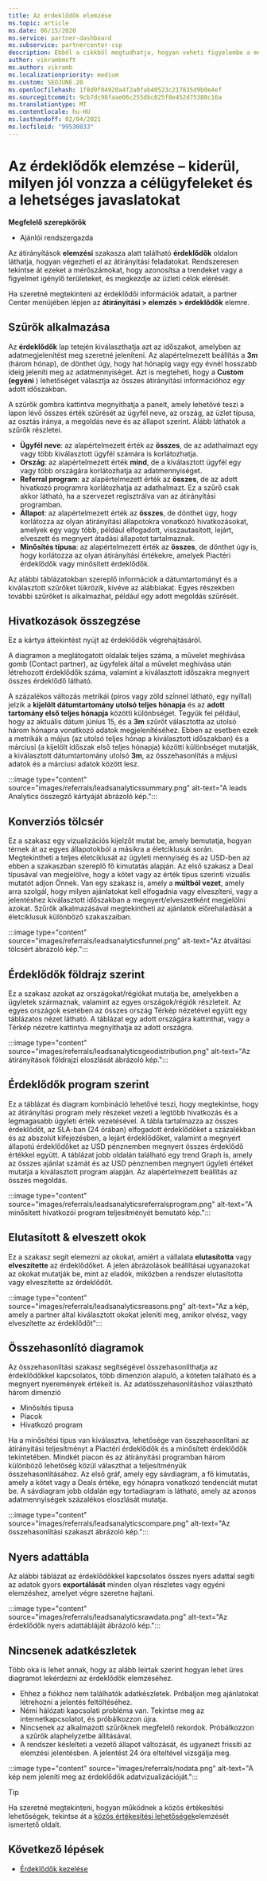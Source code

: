```yaml
---
title: Az érdeklődők elemzése
ms.topic: article
ms.date: 06/15/2020
ms.service: partner-dashboard
ms.subservice: partnercenter-csp
description: Ebből a cikkből megtudhatja, hogyan veheti figyelembe a megcélzott ügyfelek figyelmét, és hogyan hozhat létre hivatkozásokat.
author: vikrambmsft
ms.author: vikramb
ms.localizationpriority: medium
ms.custom: SEOJUNE.20
ms.openlocfilehash: 1f8d9f04920a4f2a0fab40523c217835d9b0e4ef
ms.sourcegitcommit: 9cb7dc98faae06c255dbc025f8e452d75380c16a
ms.translationtype: MT
ms.contentlocale: hu-HU
ms.lasthandoff: 02/04/2021
ms.locfileid: "99530833"
---
```

# <a name="analyze-your-leads---see-how-well-you-attract-target-customers-and-potential-referrals"></a>Az érdeklődők elemzése – kiderül, milyen jól vonzza a célügyfeleket és a lehetséges javaslatokat
<!-- 
https://go.microsoft.com/fwlink/?linkid=849120
-->

**Megfelelő szerepkörök**

- Ajánlói rendszergazda

Az átirányítások **elemzési** szakasza alatt található **érdeklődők** oldalon láthatja, hogyan végezheti el az átirányítási feladatokat. Rendszeresen tekintse át ezeket a mérőszámokat, hogy azonosítsa a trendeket vagy a figyelmet igénylő területeket, és megkezdje az üzleti célok elérését.

Ha szeretné megtekinteni az érdeklődői információk adatait, a partner Center menüjében lépjen az **átirányítási > elemzés > érdeklődők** elemre.

## <a name="apply-filters"></a>Szűrők alkalmazása

Az **érdeklődők** lap tetején kiválaszthatja azt az időszakot, amelyben az adatmegjelenítést meg szeretné jeleníteni. Az alapértelmezett beállítás a **3m** (három hónap), de dönthet úgy, hogy hat hónapig vagy egy évnél hosszabb ideig jeleníti meg az adatmennyiséget. Azt is megteheti, hogy a **Custom (egyéni** ) lehetőséget választja az összes átirányítási információhoz egy adott időszakban.

A szűrők gombra kattintva megnyithatja a panelt, amely lehetővé teszi a lapon lévő összes érték szűrését az ügyfél neve, az ország, az üzlet típusa, az osztás iránya, a megoldás neve és az állapot szerint. Alább láthatók a szűrők részletei.

- **Ügyfél neve**: az alapértelmezett érték az **összes**, de az adathalmazt egy vagy több kiválasztott ügyfél számára is korlátozhatja.
- **Ország**: az alapértelmezett érték **mind**, de a kiválasztott ügyfél egy vagy több országára korlátozhatja az adatmennyiséget.
- **Referral program**: az alapértelmezett érték az **összes**, de az adott hivatkozó programra korlátozhatja az adathalmazt. Ez a szűrő csak akkor látható, ha a szervezet regisztrálva van az átirányítási programban.
- **Állapot**: az alapértelmezett érték az **összes**, de dönthet úgy, hogy korlátozza az olyan átirányítási állapotokra vonatkozó hivatkozásokat, amelyek egy vagy több, például elfogadott, visszautasított, lejárt, elveszett és megnyert átadási állapotot tartalmaznak.
- **Minősítés típusa**: az alapértelmezett érték az **összes**, de dönthet úgy is, hogy korlátozza az olyan átirányítási értékekre, amelyek Piactéri érdeklődők vagy minősített érdeklődők.

Az alábbi táblázatokban szereplő információk a dátumtartományt és a kiválasztott szűrőket tükrözik, kivéve az alábbiakat. Egyes részekben további szűrőket is alkalmazhat, például egy adott megoldás szűrését.

## <a name="referrals-summary"></a>Hivatkozások összegzése

Ez a kártya áttekintést nyújt az érdeklődők végrehajtásáról.

A diagramon a meglátogatott oldalak teljes száma, a művelet meghívása gomb (Contact partner), az ügyfelek által a művelet meghívása után létrehozott érdeklődők száma, valamint a kiválasztott időszakra megnyert összes érdeklődő látható.

A százalékos változás metrikái (piros vagy zöld színnel látható, egy nyíllal) jelzik a **kijelölt dátumtartomány utolsó teljes hónapja** és az **adott tartomány első teljes hónapja** közötti különbséget. Tegyük fel például, hogy az aktuális dátum június 15, és a **3m** szűrőt választotta az utolsó három hónapra vonatkozó adatok megjelenítéséhez. Ebben az esetben ezek a metrikák a május (az utolsó teljes hónap a kiválasztott időszakban) és a márciusi (a kijelölt időszak első teljes hónapja) közötti különbséget mutatják, a kiválasztott dátumtartomány utolsó **3m**, az összehasonlítás a májusi adatok és a márciusi adatok között lesz.

:::image type="content" source="images/referrals/leadsanalyticssummary.png" alt-text="A leads Analytics összegző kártyáját ábrázoló kép.":::

## <a name="conversion-funnel"></a>Konverziós tölcsér

Ez a szakasz egy vizualizációs kijelzőt mutat be, amely bemutatja, hogyan térnek át az egyes állapotokból a másikra a életciklusuk során. Megtekintheti a teljes életciklusát az ügyleti mennyiség és az USD-ben az ebben a szakaszban szereplő fő kimutatás alapján. Az első szakasz a Deal típusával van megjelölve, hogy a kötet vagy az érték típus szerinti vizuális mutatót adjon Önnek. Van egy szakasz is, amely a **múltból vezet**, amely arra szolgál, hogy milyen ajánlatokat kell elfogadnia vagy elveszíteni, vagy a jelentéshez kiválasztott időszakban a megnyert/elveszettként megjelölni azokat. Szűrők alkalmazásával megtekintheti az ajánlatok előrehaladását a életciklusuk különböző szakaszaiban.

:::image type="content" source="images/referrals/leadsanalyticsfunnel.png" alt-text="Az átváltási tölcsért ábrázoló kép.":::

## <a name="leads-by-geography"></a>Érdeklődők földrajz szerint

Ez a szakasz azokat az országokat/régiókat mutatja be, amelyekben a ügyletek származnak, valamint az egyes országok/régiók részleteit. Az egyes országok esetében az összes ország Térkép nézetével együtt egy táblázatos nézet látható. A táblázat egy adott országára kattinthat, vagy a Térkép nézetre kattintva megnyithatja az adott országra.

:::image type="content" source="images/referrals/leadsanalyticsgeodistribution.png" alt-text="Az átirányítások földrajzi eloszlását ábrázoló kép.":::

## <a name="leads-by-program"></a>Érdeklődők program szerint

Ez a táblázat és diagram kombináció lehetővé teszi, hogy megtekintse, hogy az átirányítási program mely részeket vezeti a legtöbb hivatkozás és a legmagasabb ügyleti érték vezetésével.
A tábla tartalmazza az összes érdeklődőt, az SLA-ban (24 órában) elfogadott érdeklődőket a százalékban és az abszolút kifejezésben, a lejárt érdeklődőket, valamint a megnyert állapotú érdeklődőket az USD pénznemben megnyert összes érdeklődő értékkel együtt. A táblázat jobb oldalán található egy trend Graph is, amely az összes ajánlat számát és az USD pénznemben megnyert ügyleti értéket mutatja a kiválasztott program alapján. Az alapértelmezett beállítás az összes megoldás.

:::image type="content" source="images/referrals/leadsanalyticsreferralsprogram.png" alt-text="A minősített hivatkozói program teljesítményét bemutató kép.":::

## <a name="declined--lost-reasons"></a>Elutasított & elveszett okok

Ez a szakasz segít elemezni az okokat, amiért a vállalata **elutasította** vagy **elveszítette** az érdeklődőket. A jelen ábrázolások beállításai ugyanazokat az okokat mutatják be, mint az eladók, miközben a rendszer elutasította vagy elveszítette az érdeklődőt.

:::image type="content" source="images/referrals/leadsanalyticsreasons.png" alt-text="Az a kép, amely a partner által kiválasztott okokat jeleníti meg, amikor elvész, vagy elveszítette az érdeklődőt":::

## <a name="comparison-charts"></a>Összehasonlító diagramok

Az összehasonlítási szakasz segítségével összehasonlíthatja az érdeklődőkkel kapcsolatos, több dimenzión alapuló, a köteten található és a megnyert nyeremények értékeit is.
Az adatösszehasonlításhoz választható három dimenzió

- Minősítés típusa
- Piacok
- Hivatkozó program

Ha a minősítési típus van kiválasztva, lehetősége van összehasonlítani az átirányítási teljesítményt a Piactéri érdeklődők és a minősített érdeklődők tekintetében. Mindkét piacon és az átirányítási programban három különböző lehetőség közül választhat a teljesítményük összehasonlításához. Az első gráf, amely egy sávdiagram, a fő kimutatás, amely a kötet vagy a Deals értéke, egy hónapra vonatkozó tendenciát mutat be. A sávdiagram jobb oldalán egy tortadiagram is látható, amely az azonos adatmennyiségek százalékos eloszlását mutatja.

:::image type="content" source="images/referrals/leadsanalyticscompare.png" alt-text="Az összehasonlítási szakaszt ábrázoló kép.":::

## <a name="raw-data-table"></a>Nyers adattábla

Az alábbi táblázat az érdeklődőkkel kapcsolatos összes nyers adattal segíti az adatok gyors **exportálását** minden olyan részletes vagy egyéni elemzéshez, amelyet végre szeretne hajtani.

:::image type="content" source="images/referrals/leadsanalyticsrawdata.png" alt-text="Az érdeklődők nyers adattábláját ábrázoló kép.":::

## <a name="no-data"></a>Nincsenek adatkészletek

Több oka is lehet annak, hogy az alább leírtak szerint hogyan lehet üres diagramot lekérdezni az érdeklődők elemzéséhez.

- Ehhez a fiókhoz nem találhatók adatkészletek. Próbáljon meg ajánlatokat létrehozni a jelentés feltöltéséhez.
- Némi hálózati kapcsolati probléma van. Tekintse meg az internetkapcsolatot, és próbálkozzon újra.
- Nincsenek az alkalmazott szűrőknek megfelelő rekordok. Próbálkozzon a szűrők alaphelyzetbe állításával.
- A rendszer késlelteti a vezető állapot változását, és ugyanezt frissíti az elemzési jelentésben. A jelentést 24 óra elteltével vizsgálja meg.

:::image type="content" source="images/referrals/nodata.png" alt-text="A kép nem jeleníti meg az érdeklődők adatvizualizációját.":::

> [!TIP]
> Ha szeretné megtekinteni, hogyan működnek a közös értékesítési lehetőségek, tekintse át a [közös értékesítési lehetőségek](referral-insights.md)elemzését ismertető oldalt.

## <a name="next-steps"></a>Következő lépések

- [Érdeklődők kezelése](manage-leads.md)
